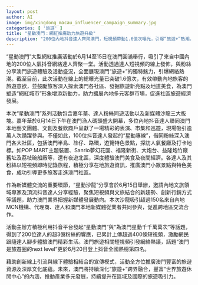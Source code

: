 ```yaml
---
layout: post
author: AI
image: img/xingdong_macau_influencer_campaign_summary.jpg
categories: [ '旅遊' ]
title: "星動澳門：網紅推廣助力旅遊升級"
description: "200位內地抖音達人齊聚澳門，短視頻帶動1.6億次曝光，引爆“旅遊+”熱潮。嘉年華、市集、網紅同遊與新媒體沙龍多元串聯，推廣小眾景點與地道美食，展現澳門社區風采。沙龍探討短視頻行銷新趨勢，促進兩地業界聯動。網路話題持續發酵，助力澳門打造網紅城市新形象並拓展內地多元市場。"
---
```

“星動澳門”大型網紅推廣活動於6月14至15日在澳門圓滿舉行，吸引了來自中國內地的200位人氣抖音網絡達人齊聚一堂。活動透過達人短視頻的線上發佈，與粉絲分享澳門旅遊體驗及活動盛況，全面展現澳門“旅遊+”的獨特魅力，引爆網絡熱潮。截至目前，此次活動在線上的總曝光量已突破1.6億次，有效帶動內地旅客的旅遊意欲，並鼓勵旅客深入探索澳門各社區、發掘旅遊新亮點及地道美食，為澳門塑造“網紅城市”形象增添新動力，助力擴展內地多元客群市場，促進社區旅遊經濟發展。

本次“星動澳門”系列活動包含嘉年華、達人粉絲同遊活動以及新媒體沙龍三大版塊。嘉年華於6月14日下午在澳門漁人碼頭盛大開幕，多位內地抖音達人聯同澳門本地藝文團體、文創及餐飲商戶呈獻了一場精彩的表演、市集和巡遊，現場吸引逾萬人次踴躍參與。不僅如此，100位抖音達人發起的“星動專線”，偕同粉絲深入澳門各大社區，包括澳門半島、氹仔、路環，遊覽特色景點，探訪人氣餐廳及打卡地標。如POP MART主題裝置、Sanrio夢幻花園、福隆新街、大炮台、益隆炮竹廠舊址及荔枝碗船廠等，還有夜遊北區，深度體驗澳門美食及夜間經濟。各達人及其粉絲以短視頻即時記錄旅程，積極分享在地旅遊資訊，推廣澳門小眾景點與特色美食，成功引導更多旅客走進澳門社區。

作為新媒體交流的重要環節，“星動沙龍”分享會於6月15日舉辦，邀請內地文旅領域專家及頂流抖音達人分享經驗，聚焦短視頻與文旅結合的新趨勢、創新行銷方式等議題，助力澳門業界把握新媒體發展動向。本次沙龍吸引超過150名來自內地MCN機構、代理商、達人和澳門本地新媒體從業者共同參與，促進跨地區交流合作。

活動主辦方積極利用抖音平台發起“星動澳門”與“為澳門星動千千萬萬次”等話題，得到了200位達人的超3億粉絲的響應，已累計上傳超過400條短視頻，激勵網民跟隨達人腳步體驗澳門精彩生活。澳門旅遊相關短視頻引發網絡熱議，話題“澳門是旅遊圈的next level”更於6月20日登上抖音全國熱榜第四名。

藉助創新線上引流與線下體驗相結合的宣傳模式，活動全方位推廣澳門豐富的旅遊資源及深厚文化底蘊。未來，澳門將持續深化“旅遊+”跨界融合，豐富“世界旅遊休閒中心”的內涵，推動產業多元發展，持續提升在區域及國際的旅遊吸引力。